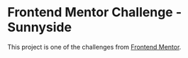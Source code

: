 # Frontend Mentor Challenge - Sunnyside

This project is one of the challenges from [Frontend Mentor](https://www.frontendmentor.io/).
